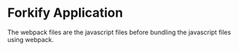 # Forkify Application

The webpack files are the javascript files before bundling the javascript files using webpack.